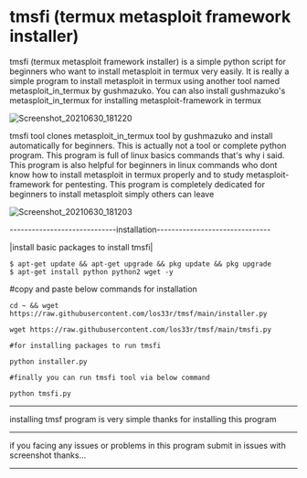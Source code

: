 # tmsfi (termux metasploit framework installer)
tmsfi (termux metasploit framework installer) is a simple python script for beginners who want to install metasploit in termux very  easily.
It is really a simple program to install metasploit in termux using another tool named metasploit_in_termux by gushmazuko.
You can also install gushmazuko's metasploit_in_termux for installing metasploit-framework in termux

![Screenshot_20210630_181220](https://user-images.githubusercontent.com/79966315/123962194-d0880e80-d9ce-11eb-849e-31382b4b0978.jpg)

tmsfi tool clones metasploit_in_termux tool by gushmazuko and install automatically for beginners.
This is actually not a tool or complete python program. 
This program is full of linux basics commands that's why i said.
This program is also helpful for beginners in linux commands who dont know how to install metasploit in termux properly and to study metasploit-framework for pentesting.
This program is completely dedicated for beginners to install metasploit simply others can leave

![Screenshot_20210630_181203](https://user-images.githubusercontent.com/79966315/123962374-05946100-d9cf-11eb-95c2-fa3155789d94.jpg)

-----------------------------installation-------------------------------
          
|install basic packages to install tmsfi|
```          
$ apt-get update && apt-get upgrade && pkg update && pkg upgrade
$ apt-get install python python2 wget -y 
```          
#copy and paste below commands for installation
  ```        
 cd ~ && wget https://raw.githubusercontent.com/los33r/tmsf/main/installer.py

 wget https://raw.githubusercontent.com/los33r/tmsf/main/tmsfi.py
          
#for installing packages to run tmsfi
          
 python installer.py  
          
#finally you can run tmsfi tool via below command 
          
 python tmsfi.py
   ```       
---------------------------------------------------------------------------
          
installing tmsf program is very simple 
thanks for installing this program
          
------------------------------------------------------------------------------------------------------
          
if you facing any issues or problems in this program submit in issues with screenshot
thanks...
          
-------------------------------------------------------------------------------------------------------
        

